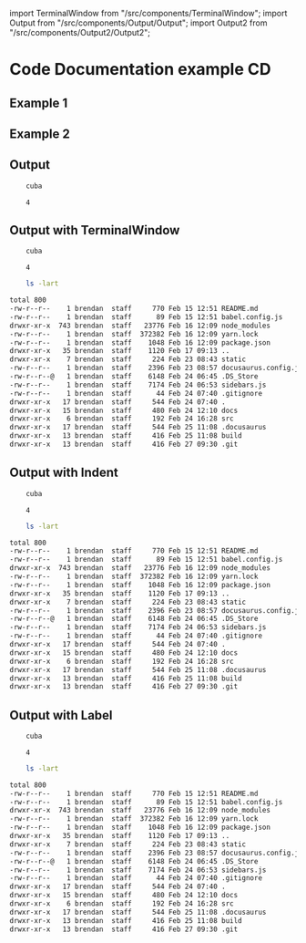 import TerminalWindow from "/src/components/TerminalWindow";
import Output from "/src/components/Output/Output";
import Output2 from "/src/components/Output2/Output2";

# Code Documentation example CD

## Example 1

<DocSection type="class" name="Run" module="metaflow.client.core" link="metaflow/client/core.py#L1512">
    <SigArgSection>
        <SigArg name="pathspec" default="None" />
        <SigArg name="attempt" default="None" />
        <SigArg name="_object" default="None" />
        <SigArg name="_parent" default="None" />
        <SigArg name="_namespace_check" default="True" />
    </SigArgSection>
    <Description summary="A Run represents an execution of a Flow"
        extended_summary="As such, it contains all Steps associated with the flow." />
    <ParamSection name="Attributes">
        <Parameter name="data" type="MetaflowData" desc="Container of all data artifacts produced by this run" />
        <Parameter name="successful" type="boolean" desc="True if the run successfully completed" />
        <Parameter name="finished" type="boolean" desc="True if the run completed" />
        <Parameter name="finished_at" type="datetime" desc="Time this run finished" />
        <Parameter name="code" type="MetaflowCode" desc="Code package for this run (if present)" />
        <Parameter name="end_task" type="Task" desc="Task for the end step (if it is present already)" />
    </ParamSection>
</DocSection>

## Example 2

<DocSection type="class" name="FlowSpec" module="metaflow.flowspec" link="metaflow/flowspec.py#L48">
<SigArgSection>
<SigArg name="use_cli" default="True" />
</SigArgSection>
<Description summary="Main class from which all Flows should inherit." />
<ParamSection name="Attributes">
	<Parameter name="script_name" />
	<Parameter name="index" />
	<Parameter name="input" />
</ParamSection>
</DocSection>

## Output

```bash
    cuba
```

```
    4
```

## Output with TerminalWindow

```bash
    cuba
```

<TerminalWindow>

```
    4
```

</TerminalWindow>

```bash
    ls -lart
```

<TerminalWindow>

```bash
total 800
-rw-r--r--    1 brendan  staff     770 Feb 15 12:51 README.md
-rw-r--r--    1 brendan  staff      89 Feb 15 12:51 babel.config.js
drwxr-xr-x  743 brendan  staff   23776 Feb 16 12:09 node_modules
-rw-r--r--    1 brendan  staff  372382 Feb 16 12:09 yarn.lock
-rw-r--r--    1 brendan  staff    1048 Feb 16 12:09 package.json
drwxr-xr-x   35 brendan  staff    1120 Feb 17 09:13 ..
drwxr-xr-x    7 brendan  staff     224 Feb 23 08:43 static
-rw-r--r--    1 brendan  staff    2396 Feb 23 08:57 docusaurus.config.js
-rw-r--r--@   1 brendan  staff    6148 Feb 24 06:45 .DS_Store
-rw-r--r--    1 brendan  staff    7174 Feb 24 06:53 sidebars.js
-rw-r--r--    1 brendan  staff      44 Feb 24 07:40 .gitignore
drwxr-xr-x   17 brendan  staff     544 Feb 24 07:40 .
drwxr-xr-x   15 brendan  staff     480 Feb 24 12:10 docs
drwxr-xr-x    6 brendan  staff     192 Feb 24 16:28 src
drwxr-xr-x   17 brendan  staff     544 Feb 25 11:08 .docusaurus
drwxr-xr-x   13 brendan  staff     416 Feb 25 11:08 build
drwxr-xr-x   13 brendan  staff     416 Feb 27 09:30 .git
```

</TerminalWindow>

## Output with Indent

```bash
    cuba
```

<Output>

```
    4
```

</Output>

```bash
    ls -lart
```

<Output>

```bash
total 800
-rw-r--r--    1 brendan  staff     770 Feb 15 12:51 README.md
-rw-r--r--    1 brendan  staff      89 Feb 15 12:51 babel.config.js
drwxr-xr-x  743 brendan  staff   23776 Feb 16 12:09 node_modules
-rw-r--r--    1 brendan  staff  372382 Feb 16 12:09 yarn.lock
-rw-r--r--    1 brendan  staff    1048 Feb 16 12:09 package.json
drwxr-xr-x   35 brendan  staff    1120 Feb 17 09:13 ..
drwxr-xr-x    7 brendan  staff     224 Feb 23 08:43 static
-rw-r--r--    1 brendan  staff    2396 Feb 23 08:57 docusaurus.config.js
-rw-r--r--@   1 brendan  staff    6148 Feb 24 06:45 .DS_Store
-rw-r--r--    1 brendan  staff    7174 Feb 24 06:53 sidebars.js
-rw-r--r--    1 brendan  staff      44 Feb 24 07:40 .gitignore
drwxr-xr-x   17 brendan  staff     544 Feb 24 07:40 .
drwxr-xr-x   15 brendan  staff     480 Feb 24 12:10 docs
drwxr-xr-x    6 brendan  staff     192 Feb 24 16:28 src
drwxr-xr-x   17 brendan  staff     544 Feb 25 11:08 .docusaurus
drwxr-xr-x   13 brendan  staff     416 Feb 25 11:08 build
drwxr-xr-x   13 brendan  staff     416 Feb 27 09:30 .git
```

</Output>

## Output with Label

```bash
    cuba
```

<Output2>

```
    4
```

</Output2>

```bash
    ls -lart
```

<Output2>

```bash
total 800
-rw-r--r--    1 brendan  staff     770 Feb 15 12:51 README.md
-rw-r--r--    1 brendan  staff      89 Feb 15 12:51 babel.config.js
drwxr-xr-x  743 brendan  staff   23776 Feb 16 12:09 node_modules
-rw-r--r--    1 brendan  staff  372382 Feb 16 12:09 yarn.lock
-rw-r--r--    1 brendan  staff    1048 Feb 16 12:09 package.json
drwxr-xr-x   35 brendan  staff    1120 Feb 17 09:13 ..
drwxr-xr-x    7 brendan  staff     224 Feb 23 08:43 static
-rw-r--r--    1 brendan  staff    2396 Feb 23 08:57 docusaurus.config.js
-rw-r--r--@   1 brendan  staff    6148 Feb 24 06:45 .DS_Store
-rw-r--r--    1 brendan  staff    7174 Feb 24 06:53 sidebars.js
-rw-r--r--    1 brendan  staff      44 Feb 24 07:40 .gitignore
drwxr-xr-x   17 brendan  staff     544 Feb 24 07:40 .
drwxr-xr-x   15 brendan  staff     480 Feb 24 12:10 docs
drwxr-xr-x    6 brendan  staff     192 Feb 24 16:28 src
drwxr-xr-x   17 brendan  staff     544 Feb 25 11:08 .docusaurus
drwxr-xr-x   13 brendan  staff     416 Feb 25 11:08 build
drwxr-xr-x   13 brendan  staff     416 Feb 27 09:30 .git
```

</Output2>
